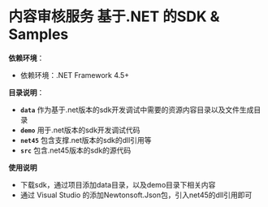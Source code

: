 # 内容审核服务 基于.NET 的SDK & Samples
**依赖环境**：
+ 依赖环境：.NET Framework 4.5+


**目录说明**：
+ **`data`** 作为基于.net版本的sdk开发调试中需要的资源内容目录以及文件生成目录
+ **`demo`** 用于.net版本的sdk开发调试代码
+ **`net45`** 包含支撑.net版本的sdk的dll引用等
+ **`src`** 包含.net45版本的sdk的源代码

**使用说明** 
+ 下载sdk，通过项目添加data目录，以及demo目录下相关内容
+ 通过 Visual Studio 的添加Newtonsoft.Json包，引入net45的dll引用即可


